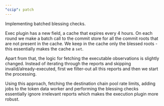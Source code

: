 ```yaml
---
"ccip": patch
---
```


Implementing batched blessing checks.

Exec plugin has a new field, a cache that expires every 4 hours.
On each round we make a batch call to the commit store for all the commit roots that are not present in the cache.
We keep in the cache only the blessed roots - this essentially makes the cache a `set`.

Apart from that, the logic for fetching the executable observations is slightly changed.
Instead of iterating through the reports and skipping invalid/already-executed, first we filter-out all this reports
and then we start the processing.

Using this approach, fetching the destination chain pool rate limits, adding jobs to the token data worker and
performing the blessing checks essentially ignore irrelevant reports which makes the execution plugin more robust.
